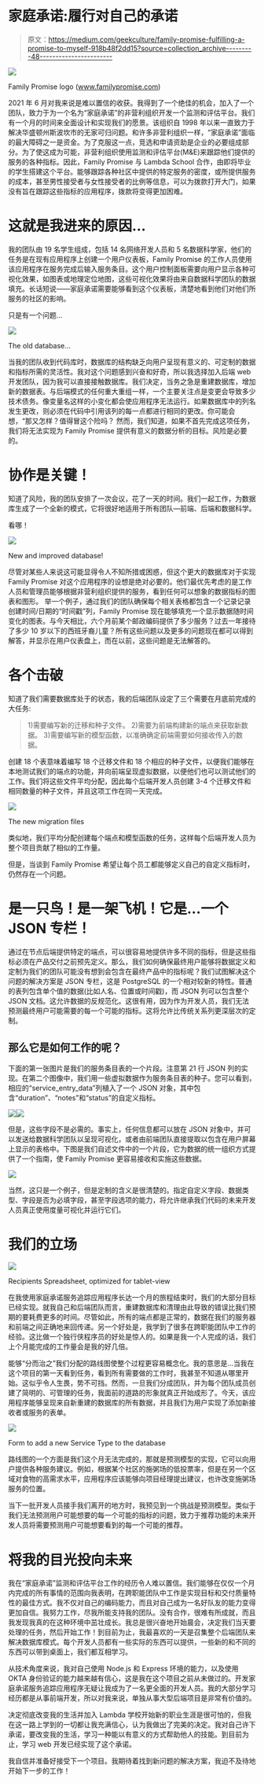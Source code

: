 # 家庭承诺:履行对自己的承诺

> 原文：<https://medium.com/geekculture/family-promise-fulfilling-a-promise-to-myself-918b48f2dd15?source=collection_archive---------48----------------------->

![](img/a74463e053a4943e52c32f0fe5146ba8.png)

Family Promise logo (www.familypromise.com)

2021 年 6 月对我来说是难以置信的收获。我得到了一个绝佳的机会，加入了一个团队，致力于为一个名为“家庭承诺”的非营利组织开发一个监测和评估平台。我们有一个月的时间来全面设计和实现我们的愿景。该组织自 1998 年以来一直致力于解决华盛顿州斯波坎市的无家可归问题。和许多非营利组织一样，“家庭承诺”面临的最大障碍之一是资金。为了克服这一点，竞选和申请资助是企业的必要组成部分。为了使这成为可能，非营利组织使用监测和评估平台(M&E)来跟踪他们提供的服务的各种指标。因此，Family Promise 与 Lambda School 合作，由即将毕业的学生搭建这个平台。能够跟踪各种社区中提供的特定服务的密度，或所提供服务的成本，甚至男性接受者与女性接受者的比例等信息，可以为拨款打开大门，如果没有旨在跟踪这些指标的应用程序，拨款将变得更加困难。

# 这就是我进来的原因…

我的团队由 19 名学生组成，包括 14 名网络开发人员和 5 名数据科学家，他们的任务是在现有应用程序上创建一个用户仪表板，Family Promise 的工作人员使用该应用程序在服务完成后输入服务条目。这个用户控制面板需要向用户显示各种可视化效果，如图表或地理定位地图，这些可视化效果将由来自数据科学团队的数据填充。长话短说——家庭承诺需要能够看到这个仪表板，清楚地看到他们对他们所服务的社区的影响。

只是有一个问题…

![](img/f8d09c3be96ef7a3d5bb29b1ce7b99aa.png)

The old database…

当我的团队收到代码库时，数据库的结构缺乏向用户呈现有意义的、可定制的数据和指标所需的灵活性。我对这个问题感到兴奋和好奇，所以我选择加入后端 web 开发团队，因为我可以直接接触数据库。我们决定，当务之急是重建数据库，增加新的数据表。与后端模式的任何重大重组一样，一个主要关注点是变更会导致多少技术债务。像变量名这样的小变化都会使应用程序无法运行。如果数据库中的列名发生更改，则必须在代码中引用该列的每一点都进行相同的更改。你可能会想，“那又怎样？值得冒这个险吗？
然而，我们知道，如果不首先完成这项任务，我们将无法实现为 Family Promise 提供有意义的数据分析的目标。风险是必要的。

# 协作是关键！

知道了风险，我的团队安排了一次会议，花了一天的时间。我们一起工作，为数据库生成了一个全新的模式，它将很好地适用于所有团队—前端、后端和数据科学。

看哪！

![](img/5de3c41f13e1f15b0a7c462d173f59e3.png)

New and improved database!

尽管对某些人来说这可能显得令人不知所措或困惑，但这个更大的数据库对于实现 Family Promise 对这个应用程序的设想是绝对必要的。他们最优先考虑的是工作人员和管理员能够根据非营利组织提供的服务，看到任何可以想象的数据指标的图表和图形。
举一个例子，通过我们的团队确保每个相关表格都包含一个记录记录创建时间/日期的“时间戳”列，Family Promise 现在能够填充一个显示数据随时间变化的图表。与今天相比，六个月前某个邮政编码提供了多少服务？过去一年接待了多少 10 岁以下的西班牙裔儿童？所有这些问题以及更多的问题现在都可以得到解答，并显示在用户仪表盘上，而在以前，这些问题是无法解答的。

# 各个击破

知道了我们需要数据库处于的状态，我的后端团队设定了三个需要在月底前完成的大任务:

> 1)需要编写新的迁移和种子文件。
> 2)需要为前端构建新的端点来获取新数据。
> 3)需要编写新的模型函数，以准确确定前端需要如何接收传入的数据。

创建 18 个表意味着编写 18 个迁移文件和 18 个相应的种子文件，以便我们能够在本地测试我们的端点的功能，并向前端呈现虚拟数据，以便他们也可以测试他们的工作。我们将这些文件平均分配，因此每个后端开发人员创建 3-4 个迁移文件和相同数量的种子文件，并且这项工作在同一天完成。

![](img/69e253d07ea33fc4c3602deced3480f1.png)

The new migration files

类似地，我们平均分配创建每个端点和模型函数的任务，这样每个后端开发人员为整个项目贡献了相似的工作量。

但是，当谈到 Family Promise 希望让每个员工都能够定义自己的自定义指标时，仍然存在一个问题。

# 是一只鸟！是一架飞机！它是...一个 JSON 专栏！

通过在节点后端提供特定的端点，可以很容易地提供许多不同的指标，但是这些指标必须在产品交付之前预先定义。那么，我们如何确保最终用户能够将数据定义和定制为我们的团队可能没有想到会包含在最终产品中的指标呢？我们试图解决这个问题的解决方案是 JSON 专栏，这是 PostgreSQL 的一个相对较新的特性。普通的表列包含单个值的数据(比如人名、位置或时间戳)，而 JSON 列可以包含整个 JSON 文档。这允许数据的反规范化。这很有用，因为作为开发人员，我们无法预测最终用户可能需要的每一个可能的指标。这将允许比传统关系列更深层次的定制。

## 那么它是如何工作的呢？

下面的第一张图片是我们的服务条目表的一个片段。注意第 21 行 JSON 列的实现。在第二个图像中，我们用一些虚拟数据作为服务条目表的种子。您可以看到，相应的“service_entry_data”列植入了一个 JSON 对象，其中包含“duration”、“notes”和“status”的自定义指标。

![](img/00c5b8eb7cd3fc6d2ac766bd31f8a40e.png)![](img/4661d2ed3bde6418987778a82456007c.png)

但是，这些字段不是必需的。事实上，任何信息都可以放在 JSON 对象中，并可以发送给数据科学团队以呈现可视化，或者由前端团队直接提取以包含在用户屏幕上显示的表格中。下图是我们自述文件中的一个片段，它为数据的统一组织方式提供了一个指南，使 Family Promise 更容易接收和实施这些数据。

![](img/d057824dabef1c4dc6d2f7129a9e12a0.png)

当然，这只是一个例子，但是定制的含义是很清楚的。指定自定义字段、数据类型、字段是否为必填字段，甚至字段选项的能力，将允许继承我们代码的未来开发人员真正使用度量可视化并运行它们。

# 我们的立场

![](img/96d2222b264cd1efd13a3a3f01779516.png)

Recipients Spreadsheet, optimized for tablet-view

在我使用家庭承诺服务追踪应用程序长达一个月的旅程结束时，我们的大部分目标已经实现。就我自己和后端团队而言，重建数据库和清理由此导致的错误比我们预期的要耗费更多的时间。尽管如此，所有的端点都是正常的，数据在我们的服务器和前端之间正确地来回传递。另一个好处是，我学到了很多在跨职能团队中工作的经验。这比做一个独行侠程序员的好处是惊人的。如果是我一个人完成的话，我们上个月能完成的工作量会是我的好几倍。

能够“分而治之”我们分配的路线图使整个过程更容易概念化。我的意思是…当我在这个项目的第一天看到任务，看到所有需要做的工作时，我甚至不知道从哪里开始。这似乎令人生畏，势不可挡。然而，一旦我们分成团队，并为每个团队成员创建了简明的、可管理的任务，我面前的道路的形象就真正开始成形了。今天，该应用程序能够呈现来自新重建的数据库的所有数据，并且我们为用户实现了添加新接收者或服务的表单。

![](img/47d4c1ace5141c9e0a23ab5732d8989a.png)

Form to add a new Service Type to the database

路线图的一个方面是我们这个月无法完成的，那就是预测模型的实现，它可以向用户提供各种服务建议。例如，根据某个社区的施粥场的低投票率，但是在另一个区域对食物的高需求水平，应用程序应该能够向项目经理提出建议，也许改变施粥场服务的位置。

当下一批开发人员接手我们离开的地方时，我预见到一个挑战是预测模型。类似于我们无法预测用户可能想要的每一个可能的指标的问题，致力于推荐功能的未来开发人员将需要预测用户可能想要看到的每一个可能的推荐。

# 将我的目光投向未来

我在“家庭承诺”监测和评估平台工作的经历令人难以置信。我们能够在仅仅一个月内完成的所有事情的范围向我表明，在跨职能团队中工作是实现目标和交付质量特性的最佳方式。我不仅对自己的编码能力，而且对自己成为一名好队友的能力变得更加自信。我努力工作，尽我所能支持我的团队。没有合作，很难有所成就，而且我发现我真的在这种环境中茁壮成长。我总是很兴奋地开始晨会，决定我们当天要处理的任务，然后开始工作！到目前为止，我最喜欢的一天是召集整个后端团队来解决数据库模式。每个开发人员都有一些实际的东西可以提供，一些新的和不同的东西可以带到桌面上，我们都互相学习。

从技术角度来说，我对自己使用 Node.js 和 Express 环境的能力，以及使用 OKTA 身份验证的能力越来越有信心，这是我在这个项目之前从未做过的。开发家庭承诺服务追踪应用程序无疑让我成为了一名更全面的开发人员。我的大部分学习经历都是从事前端开发，所以对我来说，单独从事大型后端项目是非常有价值的。

决定彻底改变我的生活并加入 Lambda 学校开始新的职业生涯是很可怕的，但我在这一路上学到的一切都让我充满信心，认为我做出了完美的决定。我对自己许下承诺，要改变我的生活，学习一种能以有意义的方式帮助他人的技能。到目前为止，学习 web 开发已经实现了这个承诺。

我自信并准备好接受下一个项目。我期待着找到新问题的解决方案，我迫不及待地开始下一步的工作！
